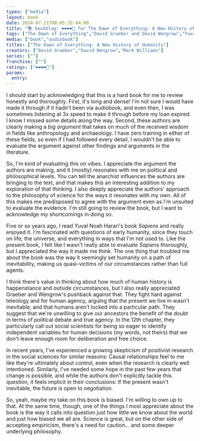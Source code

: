 ```yaml
---
types: ["media"]
layout: book
date: 2024-07-21T08:05:32-04:00
title: "📚 bookblog: ❤️❤️❤️❤️🖤 for The Dawn of Everything: A New History of Humanity, by David Graeber and David Wengrow"
tags: ["The Dawn of Everything","David Graeber and David Wengrow","Yuval Noah Harari","Sapiens","David Graeber","David Wengrow","history","social science","positivism","epistemological humility","causal relationships","research paradigms","philosophy","anarchism","bias"]
media: ["book","audiobook"]
titles: ["The Dawn of Everything: A New History of Humanity"]
creators: ["David Graeber","David Wengrow","Mark Williams"]
series: [""]
franchise: [""]
ratings: ["❤️❤️❤️❤️🖤"]
params:
  entry:
---
```


I should start by acknowledging that this is a hard book for me to review honestly and thoroughly. First, it's long and dense! I'm not sure I would have made it through if it hadn't been via audiobook, and even then, I was sometimes listening at 3x speed to make it through before my loan expired. I know I missed some details along the way. Second, these authors are clearly making a *big argument* that takes on much of the received wisdom in fields like anthropology and archaeology. I have zero training in either of these fields, so even if I had followed every detail, I wouldn't be able to evaluate the argument against other findings and arguments in the literature.

So, I'm kind of evaluating this on vibes. I appreciate the argument the authors are making, and it (mostly) resonates with me on political and philosophical levels. You can tell the anarchist influences the authors are bringing to the text, and that makes this an interesting addition to my exploration of that thinking. I also deeply appreciate the authors' approach to the philosophy of science for the ways it resonates with my own. All of this makes me predisposed to agree with the argument even as I'm unsuited to evaluate the evidence. I'm still going to review the book, but I want to acknowledge my shortcomings in doing so.

Five or so years ago, I read Yuval Noah Harari's book *Sapiens* and really enjoyed it. I'm fascinated with questions of early humanity, since they touch on life, the universe, and everything in ways that I'm not used to. Like the present book, I felt like I wasn't really able to evaluate *Sapiens* thoroughly, but I appreciated the way it made me think. The one thing that troubled me about the book was the way it seemingly set humanity on a path of inevitability, making us quasi-victims of our circumstances rather than full agents.

I think there's value in thinking about how much of human history is happenstance and outside circumstances, but I also really appreciated Graeber and Wengrow's pushback against that. They fight hard against teleology and for human agency, arguing that the present we live in wasn't inevitable, and that humans aren't locked into a particular path. They suggest that we're unwilling to give our ancestors the benefit of the doubt in terms of political debate and true agency. In the 12th chapter, they particularly call out social scientists for being so eager to identify independent variables for human decisions (my words, not theirs) that we don't leave enough room for deliberation and free choice.

In recent years, I've experienced a growing skepticism of positivist research in the social sciences for similar reasons: Causal relationships feel to me like they're ultimately about control, even when the research is clearly well intentioned. Similarly, I've needed some hope in the past few years that change is possible, and while the authors don't explicitly tackle this question, it feels implicit in their conclusions: If the present wasn't inevitable, the future is open to negotiation.

So, yeah, maybe my take on this book is biased. I'm willing to own up to that. At the same time, though, one of the things I most appreciate about the book is the way it calls into question just how little we know about the world and just how biased we all are. Science is great, but on the other side of accepting empiricism, there's a need for caution... and some deeper underlying philosophy.
